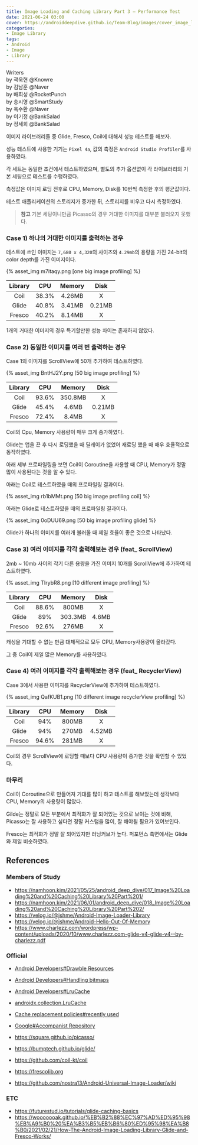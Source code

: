 ```yaml
---
title: Image Loading and Caching Library Part 3 — Performance Test
date: 2021-06-24 03:00
cover: https://androiddeepdive.github.io/Team-Blog/images/cover_image_library.png
categories:
- Image Library
tags:
- Android
- Image
- Library
---
```


<article class="message message-immersive is-primary">
    <div class="message-body">
        <i class="fas fa-pen-fancy mr-2"></i>Writers<br>
        by 곽욱현 @Knowre<br>
        by 김남훈 @Naver<br>
        by 배희성 @RocketPunch<br>
        by 송시영 @SmartStudy<br>
        by 옥수환 @Naver<br>
        by 이기정 @BankSalad<br>
        by 정세희 @BankSalad
    </div>
</article>

<!-- more -->
이미지 라이브러리들 중 Glide, Fresco, Coil에 대해서 성능 테스트를 해보자.

성능 테스트에 사용한 기기는 `Pixel 4a`, 값의 측정은 `Android Studio Profiler`를 사용하였다.

각 세트는 동일한 조건에서 테스트하였으며, 별도의 추가 옵션없이 각 라이브러리의 기본 세팅으로 테스트를 수행하였다.

측정값은 이미지 로딩 전후로 CPU, Memory, Disk를 10번씩 측정한 후의 평균값이다.

테스트 애플리케이션의 스토리지가 증가한 뒤, 스토리지를 비우고 다시 측정하였다.

> **참고** 기본 세팅이니만큼 Picasso의 경우 거대한 이미지를 대부분 불러오지 못했다.

### Case 1) 하나의 거대한 이미지를 출력하는 경우

테스트에 쓰인 이미지는 `7,680 x 4,320`의 사이즈와 `4.29mb`의 용량을 가진 24-bit의 color depth를 가진 이미지이다.

{% asset_img m7itaqy.png [one big image profiling] %}

| Library | CPU | Memory | Disk |
|:--:|:--:|:--:|:--:|
|Coil|38.3%|4.26MB|X|
|Glide|40.8%|3.41MB|0.21MB|
|Fresco|40.2%|8.14MB|X|

1개의 거대한 이미지의 경우 특기할만한 성능 차이는 존재하지 않았다.

### Case 2) 동일한 이미지를 여러 번 출력하는 경우 

Case 1의 이미지를 ScrollView에 50개 추가하여 테스트하였다.

{% asset_img BntHJ2Y.png [50 big image profiling] %}

| Library | CPU | Memory | Disk |
|:--:|:--:|:--:|:--:|
|Coil|93.6%|350.8MB|X|
|Glide|45.4%|4.6MB|0.21MB|
|Fresco|72.4%|8.4MB|X|

Coil의 Cpu, Memory 사용량이 매우 크게 증가하였다.

Glide는 앱을 끈 후 다시 로딩했을 때 딜레이가 없었어 재로딩 했을 때 매우 효율적으로 동작하였다.

아래 세부 프로파일링을 보면 Coil이 Coroutine을 사용할 때 CPU, Memory가 정말 많이 사용된다는 것을 알 수 있다.

아래는 Coil로 테스트하였을 때의 프로파일링 결과이다.

{% asset_img rb1bMMt.png [50 big image profiling coil] %}

아래는 Glide로 테스트하였을 때의 프로파일링 결과이다.

{% asset_img 0oDUU69.png [50 big image profiling glide] %}

Glide가 하나의 이미지를 여러개 불러올 때 제일 효율이 좋은 것으로 나타났다.

### Case 3) 여러 이미지를 각각 출력해보는 경우 (feat_ ScrollView)

2mb ~ 10mb 사이의 각기 다른 용량을 가진 이미지 10개를 ScrollView에 추가하여 테스트하였다.

{% asset_img TIrybR8.png [10 different image profiling] %}

| Library | CPU | Memory | Disk |
|:--:|:--:|:--:|:--:|
|Coil|88.6%|800MB|X|
|Glide|89%|303.3MB|4.6MB|
|Fresco|92.6%|276MB|X|

캐싱을 기대할 수 없는 만큼 대체적으로 모두 CPU, Memory사용량이 올라갔다.

그 중 Coil이 제일 많은 Memory를 사용하였다.

### Case 4) 여러 이미지를 각각 출력해보는 경우 (feat_ RecyclerView)

Case 3에서 사용한 이미지를 RecyclerView에 추가하여 테스트하였다.

{% asset_img QafKUB1.png [10 different image recyclerView profiling] %}

| Library | CPU | Memory | Disk |
|:--:|:--:|:--:|:--:|
|Coil|94%|800MB|X|
|Glide|94%|270MB|4.52MB|
|Fresco|94.6%|281MB|X|

Coil의 경우 ScrollView에 로딩할 때보다 CPU 사용량이 증가한 것을 확인할 수 있었다.

### 마무리 

Coil이 Coroutine으로 만들어져 기대를 많이 하고 테스트를 해보았는데 생각보다 CPU, Memory의 사용량이 많았다.

Gilde는 정말로 모든 부분에서 최적화가 잘 되어있는 것으로 보이는 것에 비해, Picasso는 잘 사용하고 싶다면 정말 커스텀을 많이, 잘 해야될 필요가 있어보인다.

Fresco는 최적화가 정말 잘 되어있지만 러닝커브가 높다. 퍼포먼스 측면에서는 Glide와 제일 비슷하였다.

## References

### Members of Study
- https://namhoon.kim/2021/05/25/android_deep_dive/017_Image%20Loading%20and%20Caching%20Library%20Part%201/
- https://namhoon.kim/2021/06/01/android_deep_dive/018_Image%20Loading%20and%20Caching%20Library%20Part%202/
- https://velog.io/@jshme/Android-Image-Loader-Library
- https://velog.io/@jshme/Android-Hello-Out-Of-Memory
- https://www.charlezz.com/wordpress/wp-content/uploads/2020/10/www.charlezz.com-glide-v4-glide-v4--by-charlezz.pdf

### Official

- [Android Developers#Drawble Resources](https://developer.android.com/guide/topics/resources/drawable-resource.html)
- [Android Developers#Handling bitmaps](https://developer.android.com/topic/performance/graphics/index.html)
- [Android Developers#LruCache](https://developer.android.com/reference/android/util/LruCache)
- [androidx.collection.LruCache](https://developer.android.com/reference/androidx/collection/LruCache)
- [Cache replacement policies#recently used](https://en.wikipedia.org/wiki/Cache_replacement_policies#Least_recently_used_(LRU))
- [Google#Accompanist Repository](https://github.com/google/accompanist)

- https://square.github.io/picasso/
- https://bumptech.github.io/glide/
- https://github.com/coil-kt/coil
- https://frescolib.org
- https://github.com/nostra13/Android-Universal-Image-Loader/wiki

### ETC

- https://futurestud.io/tutorials/glide-caching-basics
- https://wooooooak.github.io/%EB%B2%88%EC%97%AD%ED%95%98%EB%A9%B0%20%EA%B3%B5%EB%B6%80%ED%95%98%EA%B8%B0/2021/02/21/How-The-Android-Image-Loading-Library-Glide-and-Fresco-Works/
